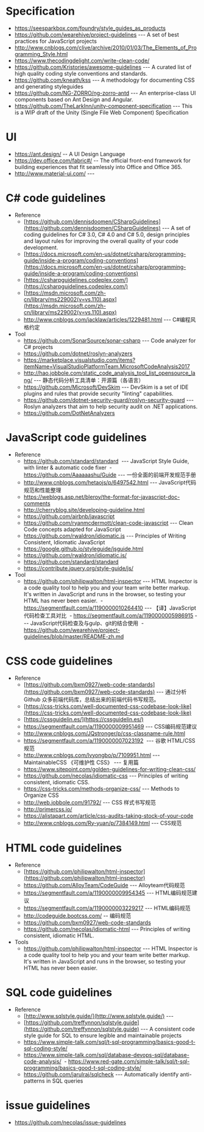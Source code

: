  
# Specification
* https://seesparkbox.com/foundry/style_guides_as_products
* https://github.com/wearehive/project-guidelines --- A set of best practices for JavaScript projects 
* http://www.cnblogs.com/clive/archive/2010/01/03/The_Elements_of_Programming_Style.html
* https://www.thecodingdelight.com/write-clean-code/
* https://github.com/Kristories/awesome-guidelines --- A curated list of high quality coding style conventions and standards. 
* https://github.com/kneath/kss --- A methodology for documenting CSS and generating styleguides
* https://github.com/NG-ZORRO/ng-zorro-antd --- An enterprise-class UI components based on Ant Design and Angular.
* https://github.com/TheLarkInn/unity-component-specification --- This is a WIP draft of the Unity (Single File Web Component) Specification 
# UI
* https://ant.design/ -- A UI Design Language
* https://dev.office.com/fabric#/ -- The official front-end framework for building experiences that fit seamlessly into Office and Office 365.
* http://www.material-ui.com/ --- 
# C# code guidelines
* Reference
  - [https://github.com/dennisdoomen/CSharpGuidelines](https://github.com/dennisdoomen/CSharpGuidelines) --- A set of coding guidelines for C# 3.0, C# 4.0 and C# 5.0, design principles and layout rules for improving the overall quality of your code development. 
  - [https://docs.microsoft.com/en-us/dotnet/csharp/programming-guide/inside-a-program/coding-conventions](https://docs.microsoft.com/en-us/dotnet/csharp/programming-guide/inside-a-program/coding-conventions)
  - [https://csharpguidelines.codeplex.com/](https://csharpguidelines.codeplex.com/)
  - [https://msdn.microsoft.com/zh-cn/library/ms229002(v=vs.110).aspx](https://msdn.microsoft.com/zh-cn/library/ms229002(v=vs.110).aspx)
  - http://www.cnblogs.com/jacklaw/articles/1229481.html --- C#编程风格约定 
* Tool
  - https://github.com/SonarSource/sonar-csharp --- Code analyzer for C# projects 
  - https://github.com/dotnet/roslyn-analyzers
  - https://marketplace.visualstudio.com/items?itemName=VisualStudioPlatformTeam.MicrosoftCodeAnalysis2017
  - http://hao.jobbole.com/static_code_analysis_tool_list_opensource_lang/ --- 静态代码分析工具清单：开源篇（各语言）
  - https://github.com/Microsoft/DevSkim  --- DevSkim is a set of IDE plugins and rules that provide security "linting" capabilities. 
  - https://github.com/dotnet-security-guard/roslyn-security-guard --- Roslyn analyzers that aim to help security audit on .NET applications.
  - https://github.com/DotNetAnalyzers
# JavaScript code guidelines
* Reference
  - https://github.com/standard/standard  ---  JavaScript Style Guide, with linter & automatic code fixer 
  - https://github.com/Aaaaaashu/Guide --- 一份全面的前端开发规范手册
  - http://www.cnblogs.com/hetaojs/p/6497542.html  --- JavaScript代码规范和性能整理 
  - https://weblogs.asp.net/bleroy/the-format-for-javascript-doc-comments
  - http://cherryblog.site/developing-guideline.html
  - https://github.com/airbnb/javascript
  - https://github.com/ryanmcdermott/clean-code-javascript --- Clean Code concepts adapted for JavaScript
  - https://github.com/rwaldron/idiomatic.js --- Principles of Writing Consistent, Idiomatic JavaScript
  - https://google.github.io/styleguide/jsguide.html
  - https://github.com/rwaldron/idiomatic.js/
  - https://github.com/standard/standard
  - https://contribute.jquery.org/style-guide/js/ 
* Tool
  - https://github.com/philipwalton/html-inspector --- HTML Inspector is a code quality tool to help you and your team write better markup. It's written in JavaScript and runs in the browser, so testing your HTML has never been easier.
  - https://segmentfault.com/a/1190000010264410 --- 【译】JavaScript代码检查工具对比 
  - https://segmentfault.com/a/1190000005986915 --- JavaScript代码检查及与gulp、git的结合使用
  - https://github.com/wearehive/project-guidelines/blob/master/README-zh.md

# CSS code guidelines
* Reference
  - [https://github.com/bxm0927/web-code-standards](https://github.com/bxm0927/web-code-standards) --- 通过分析 Github 众多前端代码库，总结出来的前端代码书写规范。 
  - [https://css-tricks.com/well-documented-css-codebase-look-like](https://css-tricks.com/well-documented-css-codebase-look-like)
  - [https://cssguidelin.es/](https://cssguidelin.es/) 
  - https://segmentfault.com/a/1190000009951469 --- CSS编码规范建议 
  - http://www.cnblogs.com/JQstronger/p/css-classname-rule.html
  - https://segmentfault.com/a/1190000007023192  --- 谷歌 HTML/CSS 规范 
  - http://www.cnblogs.com/lvyongbo/p/7109951.html --- MaintainableCSS 《可维护性 CSS》 --- 复用篇
  - https://www.sitepoint.com/golden-guidelines-for-writing-clean-css/
  - https://github.com/necolas/idiomatic-css --- Principles of writing consistent, idiomatic CSS. 
  - https://css-tricks.com/methods-organize-css/ --- Methods to Organize CSS
  - http://web.jobbole.com/91792/ --- CSS 样式书写规范
  - http://primercss.io/
  - https://alistapart.com/article/css-audits-taking-stock-of-your-code
  - http://www.cnblogs.com/Ry-yuan/p/7384149.html --- CSS规范
# HTML code guidelines
* Reference
  - [https://github.com/philipwalton/html-inspector](https://github.com/philipwalton/html-inspector)
  - https://github.com/AlloyTeam/CodeGuide --- Alloyteam代码规范
  - https://segmentfault.com/a/1190000009954345 --- HTML编码规范建议
  - https://segmentfault.com/a/1190000003229217 --- HTML编码规范 
  - http://codeguide.bootcss.com/ -- 编码规范
  - https://github.com/bxm0927/web-code-standards
  - https://github.com/necolas/idiomatic-html --- Principles of writing consistent, idiomatic HTML.
* Tools
  - https://github.com/philipwalton/html-inspector  --- HTML Inspector is a code quality tool to help you and your team write better markup. It's written in JavaScript and runs in the browser, so testing your HTML has never been easier.  

# SQL code guidelines
* Reference
  - [http://www.sqlstyle.guide/](http://www.sqlstyle.guide/) ---
  - [https://github.com/treffynnon/sqlstyle.guide](https://github.com/treffynnon/sqlstyle.guide) --- A consistent code style guide for SQL to ensure legible and maintainable projects 
  - https://www.simple-talk.com/sql/t-sql-programming/basics-good-t-sql-coding-style/
  - https://www.simple-talk.com/sql/database-devops-sql/database-code-analysis/
  - https://www.red-gate.com/simple-talk/sql/t-sql-programming/basics-good-t-sql-coding-style/
  - https://github.com/jarulraj/sqlcheck --- Automatically identify anti-patterns in SQL queries 

# issue guidelines
* https://github.com/necolas/issue-guidelines

